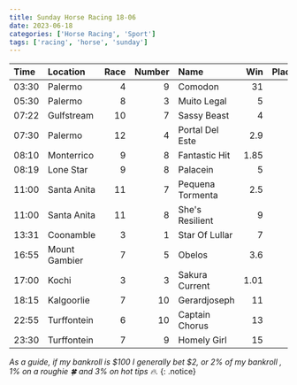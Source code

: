```yaml
---   
title: Sunday Horse Racing 18-06   
date: 2023-06-18   
categories: ['Horse Racing', 'Sport']   
tags: ['racing', 'horse', 'sunday']   
---
```



| Time   | Location      |   Race |   Number | Name             |   Win |   Place | xV                 | Result   |
|:-------|:--------------|-------:|---------:|:-----------------|------:|--------:|:-------------------|:---------|
| 03:30  | Palermo       |      4 |        9 | Comodon          | 31    |       0 |                    | UPL      |
| 05:30  | Palermo       |      8 |        3 | Muito Legal      |  5    |       0 |                    | 1st      |
| 07:22  | Gulfstream    |     10 |        7 | Sassy Beast      |  4    |       0 |                    | 3rd      |
| 07:30  | Palermo       |     12 |        4 | Portal Del Este  |  2.9  |       0 |                    | 1st      |
| 08:10  | Monterrico    |      9 |        8 | Fantastic Hit    |  1.85 |       0 |                    |          |
| 08:19  | Lone Star     |      9 |        8 | Palacein         |  5    |       0 |                    | 1st      |
| 11:00  | Santa Anita   |     11 |        7 | Pequena Tormenta |  2.5  |       0 |                    | 2nd      |
| 11:00  | Santa Anita   |     11 |        8 | She's Resilient  |  9    |       0 |                    | 3rd      |
| 13:31  | Coonamble     |      3 |        1 | Star Of Lullar   |  7    |       0 |                    | SCR      |
| 16:55  | Mount Gambier |      7 |        5 | Obelos           |  3.6  |       0 |                    | 4th      |
| 17:00  | Kochi         |      3 |        3 | Sakura Current   |  1.01 |       0 |                    | 1st      |
| 18:15  | Kalgoorlie    |      7 |       10 | Gerardjoseph     | 11    |       0 | :four_leaf_clover: | 6th      |
| 22:55  | Turffontein   |      6 |       10 | Captain Chorus   | 13    |       0 | :four_leaf_clover: |          |
| 23:30  | Turffontein   |      7 |        9 | Homely Girl      | 15    |       0 | :four_leaf_clover: |          |


*As a guide, if my bankroll is $100 I generally bet $2, or 2% of my bankroll
, 1% on a roughie :four_leaf_clover: and 3% on hot tips :fire:.*
{: .notice}  
	